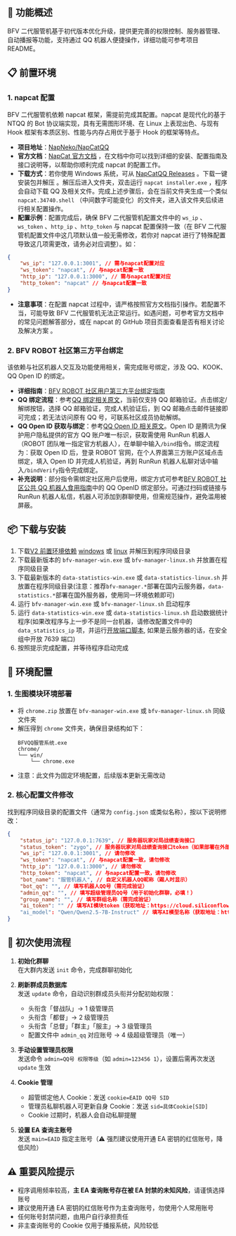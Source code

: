 ## 🌟 功能概述

BFV 二代服管机基于初代版本优化升级，提供更完善的权限控制、服务器管理、自动播报等功能，支持通过 QQ 机器人便捷操作，详细功能可参考项目 README。

## 📋 前置环境

### 1. napcat 配置

BFV 二代服管机依赖 napcat 框架，需提前完成其配置。napcat 是现代化的基于 NTQQ 的 Bot 协议端实现，具有无需图形环境、在 Linux 上表现出色、与现有 Hook 框架有本质区别、性能与内存占用优于基于 Hook 的框架等特点。

-   **项目地址**：[NapNeko/NapCatQQ](https://github.com/NapNeko/NapCatQQ)
-   **官方文档**：[NapCat 官方文档](https://napneko.github.io) ，在文档中你可以找到详细的安装、配置指南及接口说明等，以帮助你顺利完成 napcat 的配置工作。
-   **下载方式**：若你使用 Windows 系统，可从 [NapCatQQ Releases](https://github.com/NapNeko/NapCatQQ/releases/latest/download/napcat.shell.windows.onekey.zip) 。下载一键安装包并解压 。解压后进入文件夹，双击运行 `napcat installer.exe` ，程序会自动下载 QQ 及相关文件。完成上述步骤后，会在当前文件夹生成一个类似 `napcat.34740.shell` （中间数字可能变化）的文件夹，进入该文件夹后续进行相关配置操作。
-   **配置示例**：配置完成后，确保 BFV 二代服管机配置文件中的 `ws_ip` 、`ws_token` 、`http_ip` 、`http_token` 与 napcat 配置保持一致（在 BFV 二代服管机配置文件中这几项默认值一般无需修改，若你对 napcat 进行了特殊配置导致这几项需更改，请务必对应调整）。如：

```json
{
	"ws_ip": "127.0.0.1:3001", // 需与napcat配置对应
	"ws_token": "napcat", // 与napcat配置一致
	"http_ip": "127.0.0.1:3000", // 需与napcat配置对应
	"http_token": "napcat" // 与napcat配置一致
}
```

-   **注意事项**：在配置 napcat 过程中，请严格按照官方文档指引操作。若配置不当，可能导致 BFV 二代服管机无法正常运行。如遇问题，可参考官方文档中的常见问题解答部分，或在 napcat 的 GitHub 项目页面查看是否有相关讨论及解决方案 。

### 2. BFV ROBOT 社区第三方平台绑定

该依赖与社区机器人交互及功能使用相关，需完成账号绑定，涉及 QQ、KOOK、QQ Open ID 的绑定。

-   **详细指南**：[BFV ROBOT 社区用户第三方平台绑定指南](https://zth.ink/?p=558)
-   **QQ 绑定流程**：参考[QQ 绑定相关原文](https://forum.bfvrobot.net/t/topic/625)，当前仅支持 QQ 邮箱验证。点击绑定/解绑按钮，选择 QQ 邮箱验证，完成人机验证后，到 QQ 邮箱点击邮件链接即可完成；若无法访问原有 QQ 号，可联系社区成员协助解绑。
-   **QQ Open ID 获取与绑定**：参考[QQ Open ID 相关原文](https://forum.bfvrobot.net/t/topic/681)。Open ID 是腾讯为保护用户隐私提供的官方 QQ 账户唯一标识，获取需使用 RunRun 机器人（ROBOT 团队唯一指定官方机器人），在单聊中输入`/bind`指令。绑定流程为：获取 Open ID 后，登录 ROBOT 官网，在个人界面第三方账户区域点击绑定，填入 Open ID 并完成人机验证，再到 RunRun 机器人私聊对话中输入`/bindVerify`指令完成绑定。
-   **补充说明**：部分指令需绑定社区用户后使用，绑定方式可参考[BFV ROBOT 社区公共 QQ 机器人食用指南](https://zth.ink/?p=572)中的 QQ OpenID 绑定部分。可通过扫码或链接与 RunRun 机器人私信，机器人可添加到群聊使用，但需规范操作，避免滥用被屏蔽。

## 📦 下载与安装

1. 下载[V2 前置环境依赖](https://github.com/newstarbar/bfv-qq-manager/releases/tag/v2) [windows](https://github.com/newstarbar/bfv-qq-manager/releases/download/v2/Win-Configure.zip) 或 [linux](https://github.com/newstarbar/bfv-qq-manager/releases/download/v2/Linux-Configure.tar) 并解压到程序同级目录
2. 下载最新版本的 `bfv-manager-win.exe` 或 `bfv-manager-linux.sh` 并放置在程序同级目录
3. 下载最新版本的 `data-statistics-win.exe` 或 `data-statistics-linux.sh` 并放置在程序同级目录(注意：推荐`bfv-manager.*`部署在国内云服务器，`data-statistics.*`部署在国外服务器，使用同一环境依赖即可)
4. 运行 `bfv-manager-win.exe` 或 `bfv-manager-linux.sh` 启动程序
5. 运行 `data-statistics-win.exe` 或 `data-statistics-linux.sh` 启动数据统计程序(如果改程序与上一步不是同一台机器，请修改配置文件中的 `data_statistics_ip` 项，并运行[开放端口脚本](https://github.com/newstarbar/bfv-qq-manager/blob/main/doc/开启dataStatistics服务端口.bat), 如果是云服务器的话，在安全组中开放 7639 端口)
6. 按照提示完成配置，并等待程序启动完成

## 🔧 环境配置

### 1. 生图模块环境部署

-   将 `chrome.zip` 放置在 `bfv-manager-win.exe` 或 `bfv-manager-linux.sh` 同级文件夹
-   解压得到 `chrome` 文件夹，确保目录结构如下：
    ```
    BFVQQ服管系统.exe
    chrome/
    └── win/
        └── chrome.exe
    ```
-   注意：此文件为固定环境配置，后续版本更新无需改动

### 2. 核心配置文件修改

找到程序同级目录的配置文件（通常为 `config.json` 或类似名称），按以下说明修改：

```json
{
	"status_ip": "127.0.0.1:7639", // 服务器玩家对局战绩查询接口
	"status_token": "zygo", // 服务器玩家对局战绩查询接口token（如果部署在外部服务器，请修改，勿泄露）
	"ws_ip": "127.0.0.1:3001", // 请勿修改
	"ws_token": "napcat", // 与napcat配置一致，请勿修改
	"http_ip": "127.0.0.1:3000", // 请勿修改
	"http_token": "napcat", // 与napcat配置一致，请勿修改
	"bot_name": "服管机器人", // 自定义机器人QQ昵称（踢人时显示）
	"bot_qq": "", // 填写机器人QQ号（需完成验证）
	"admin_qq": "", // 填写超级管理员QQ号（用于初始化群聊，必填！）
	"group_name": "", // 填写群组名称（需完成验证）
	"ai_token": "" // 填写AI模块token（获取地址：https://cloud.siliconflow.cn/i/wIXurGHa）
    "ai_model": "Qwen/Qwen2.5-7B-Instruct" // 填写AI模型名称（获取地址：https://cloud.siliconflow.cn/me/models）
}
```

## 🚀 初次使用流程

1. **初始化群聊**  
   在大群内发送 `init` 命令，完成群聊初始化

2. **刷新群成员数据库**  
   发送 `update` 命令，自动识别群成员头衔并分配初始权限：

    - 头衔含「督战队」→ 1 级管理员
    - 头衔含「都督」→ 2 级管理员
    - 头衔含「总督」「群主」「服主」→ 3 级管理员
    - 配置文件中 `admin_qq` 对应账号 → 4 级超级管理员（唯一）

3. **手动设置管理员权限**  
   发送命令 `admin=QQ号 权限等级`（如 `admin=123456 1`），设置后需再次发送 `update` 生效

4. **Cookie 管理**

    - 超管绑定他人 Cookie：发送 `cookie=EAID QQ号 SID`
    - 管理员私聊机器人可更新自身 Cookie：发送 `sid=具体Cookie[SID]`
    - Cookie 过期时，机器人会自动私聊提醒

5. **设置 EA 查询主账号**  
   发送 `main=EAID` 指定主账号（⚠️ 强烈建议使用开通 EA 密钥的红信账号，降低风险）

## ⚠️ 重要风险提示

-   程序调用频率较高，**主 EA 查询账号存在被 EA 封禁的未知风险**，请谨慎选择账号
-   建议使用开通 EA 密钥的红信账号作为主查询账号，勿使用个人常用账号
-   任何账号封禁问题，由用户自行承担责任
-   非主查询账号的 Cookie 仅用于播报系统，风险较低

